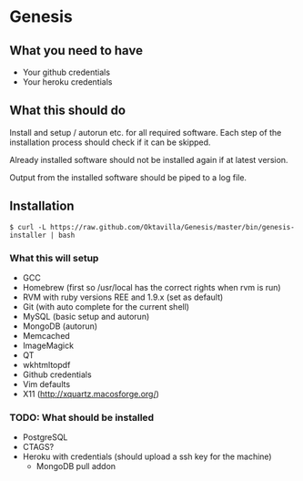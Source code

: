 # Genesis

## What you need to have

* Your github credentials
* Your heroku credentials

## What this should do

Install and setup / autorun etc. for all required software. Each step of the installation process should check if it can be skipped.

Already installed software should not be installed again if at latest
version.

Output from the installed software should be piped to a log file.

## Installation

    $ curl -L https://raw.github.com/Oktavilla/Genesis/master/bin/genesis-installer | bash

### What this will setup

* GCC
* Homebrew (first so /usr/local has the correct rights when rvm is run)
* RVM with ruby versions REE and 1.9.x (set as default)
* Git (with auto complete for the current shell)
* MySQL (basic setup and autorun)
* MongoDB (autorun)
* Memcached
* ImageMagick
* QT
* wkhtmltopdf
* Github credentials
* Vim defaults
* X11 (http://xquartz.macosforge.org/)

### TODO: What should be installed
* PostgreSQL
* CTAGS?
* Heroku with credentials (should upload a ssh key for the machine)
  * MongoDB pull addon
